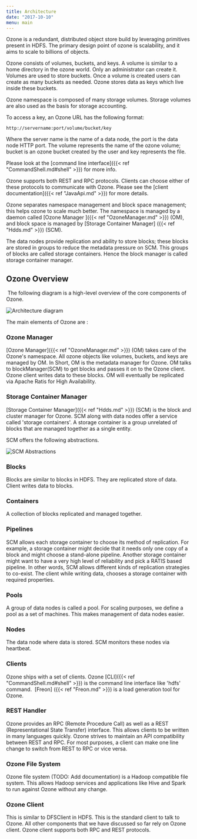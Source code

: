 ```yaml
---
title: Architecture
date: "2017-10-10"
menu: main
---
```


<!---
  Licensed to the Apache Software Foundation (ASF) under one or more
  contributor license agreements.  See the NOTICE file distributed with
  this work for additional information regarding copyright ownership.
  The ASF licenses this file to You under the Apache License, Version 2.0
  (the "License"); you may not use this file except in compliance with
  the License.  You may obtain a copy of the License at

      http://www.apache.org/licenses/LICENSE-2.0

  Unless required by applicable law or agreed to in writing, software
  distributed under the License is distributed on an "AS IS" BASIS,
  WITHOUT WARRANTIES OR CONDITIONS OF ANY KIND, either express or implied.
  See the License for the specific language governing permissions and
  limitations under the License.
-->

Ozone is a redundant, distributed object store build by
leveraging primitives present in HDFS. The primary design point of ozone is scalability, and it aims to scale to billions of objects.

Ozone consists of volumes, buckets, and keys. A volume is similar to a home directory in the ozone world. Only an administrator can create it. Volumes are used to store buckets. Once a volume is created users can create as many buckets as needed. Ozone stores data as keys which live inside these buckets.

Ozone namespace is composed of many storage volumes. Storage volumes are also used as the basis for storage accounting.

To access a key, an Ozone URL has the following format:

```
http://servername:port/volume/bucket/key
```

Where the server name is the name of a data node, the port is the data node HTTP port. The volume represents the name of the ozone volume; bucket is an ozone bucket created by the user and key represents the file.

Please look at the [command line interface]({{< ref "CommandShell.md#shell" >}})  for more info.

Ozone supports both REST and RPC protocols. Clients can choose either of these protocols to communicate with Ozone. Please see the [client documentation]({{< ref "JavaApi.md" >}}) for more details.

Ozone separates namespace management and block space management; this helps
ozone to scale much better. The namespace is managed by a daemon called
[Ozone Manager ]({{< ref "OzoneManager.md" >}}) (OM),  and block space is
managed by [Storage Container Manager] ({{< ref "Hdds.md" >}}) (SCM).

The data nodes provide replication and ability to store blocks; these blocks are stored in groups to reduce the metadata pressure on SCM. This groups of blocks are called storage containers. Hence the block manager is called storage container
manager.

Ozone Overview
--------------

 The following diagram is a high-level overview of the core components of Ozone.  

![Architecture diagram](../../OzoneOverview.svg)

The main elements of Ozone are :

### Ozone Manager 

[Ozone Manager]({{< ref "OzoneManager.md" >}}) (OM) takes care of the Ozone's namespace.
All ozone objects like volumes, buckets, and keys are managed by OM. In Short, OM is the metadata manager for Ozone.
OM talks to blockManager(SCM) to get blocks and passes it on to the Ozone
client.  Ozone client writes data to these blocks.
OM will eventually be replicated via Apache Ratis for High Availability. 

### Storage Container Manager

[Storage Container Manager]({{< ref "Hdds.md" >}}) (SCM) is the block and cluster manager for Ozone.
SCM along with data nodes offer a service called 'storage containers'.
A storage container is a group unrelated of blocks that are managed together as a single entity.

SCM offers the following abstractions.  

![SCM Abstractions](../../SCMBlockDiagram.png)

### Blocks
Blocks are similar to blocks in HDFS. They are replicated store of data. Client writes data to blocks.

### Containers
A collection of blocks replicated and managed together.

### Pipelines
SCM allows each storage container to choose its method of replication.
For example, a storage container might decide that it needs only one copy of a  block
and might choose a stand-alone pipeline. Another storage container might want to have a very high level of reliability and pick a RATIS based pipeline. In other words, SCM allows different kinds of replication strategies to co-exist. The client while writing data, chooses a storage container with required properties.

### Pools
A group of data nodes is called a pool. For scaling purposes,
we define a pool as a set of machines. This makes management of data nodes easier.

### Nodes
The data node where data is stored. SCM monitors these nodes via heartbeat.

### Clients
Ozone ships with a set of clients. Ozone [CLI]({{< ref "CommandShell.md#shell" >}}) is the command line interface like 'hdfs' command.  [Freon] ({{< ref "Freon.md" >}}) is a  load generation tool for Ozone. 

### REST Handler
Ozone provides an RPC (Remote Procedure Call) as well as a  REST (Representational State Transfer)  interface. This allows clients to be written in many languages quickly. Ozone strives to maintain an API compatibility between REST and RPC.
For most purposes, a client can make one line change to switch from REST to RPC or vice versa.   

### Ozone File System
Ozone file system (TODO: Add documentation) is a Hadoop compatible file system. This allows Hadoop services and applications like Hive and Spark to run against
Ozone without any change.

### Ozone Client
This is similar to DFSClient in HDFS. This is the standard client to talk to Ozone. All other components that we have discussed so far rely on Ozone client. Ozone client supports both RPC and REST protocols.
